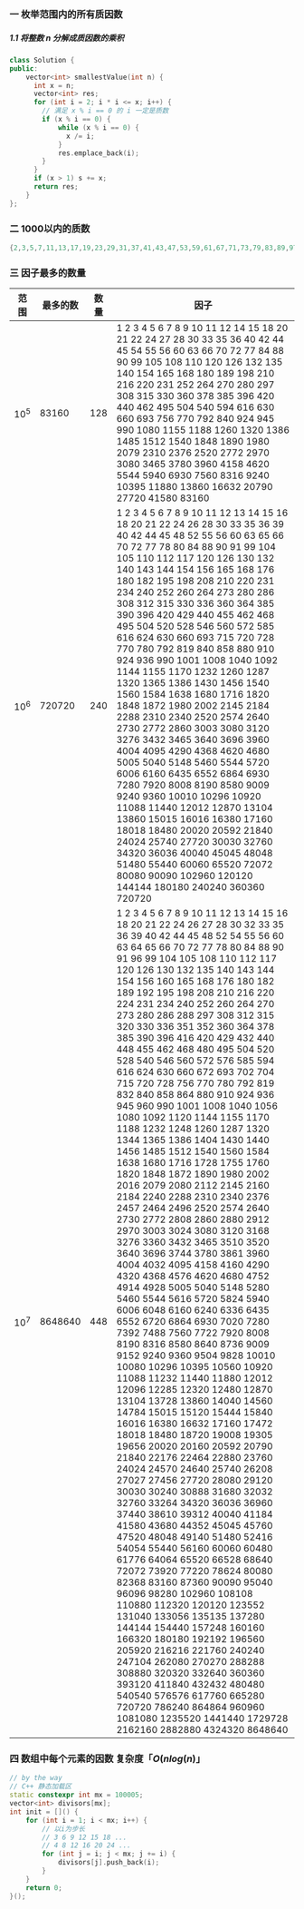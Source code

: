 ### 一 枚举范围内的所有质因数

##### 1.1 将整数 $n$ 分解成质因数的乘积

```cpp
class Solution {
public:
    vector<int> smallestValue(int n) {   
      int x = n;
      vector<int> res;
      for (int i = 2; i * i <= x; i++) {
        // 满足 x % i == 0 的 i 一定是质数
        if (x % i == 0) {
            while (x % i == 0) {
              x /= i;
            }
            res.emplace_back(i);
        }
      }
      if (x > 1) s += x;
      return res;
    }
};
```



### 二 1000以内的质数

```cpp
{2,3,5,7,11,13,17,19,23,29,31,37,41,43,47,53,59,61,67,71,73,79,83,89,97,101,103,107,109,113,127,131,137,139,149,151,157,163,167,173,179,181,191,193,197,199,211,223,227,229,233,239,241,251,257,263,269,271,277,281,283,293,307,311,313,317,331,337,347,349,353,359,367,373,379,383,389,397,401,409,419,421,431,433,439,443,449,457,461,463,467,479,487,491,499,503,509,521,523,541,547,557,563,569,571,577,587,593,599,601,607,613,617,619,631,641,643,647,653,659,661,673,677,683,691,701,709,719,727,733,739,743,751,757,761,769,773,787,797,809,811,821,823,827,829,839,853,857,859,863,877,881,883,887,907,911,919,929,937,941,947,953,967,971,977,983,991,997}
```



### 三 因子最多的数量

| 范围    | 最多的数 | 数量 | 因子                                                         |
| ------- | -------- | ---- | ------------------------------------------------------------ |
| $10^ 5$ | 83160    | 128  | 1 2 3 4 5 6 7 8 9 10 11 12 14 15 18 20 21 22 24 27 28 30 33 35 36 40 42 44 45 54 55 56 60 63 66 70 72 77 84 88 90 99 105 108 110 120 126 132 135 140 154 165 168 180 189 198 210 216 220 231 252 264 270 280 297 308 315 330 360 378 385 396 420 440 462 495 504 540 594 616 630 660 693 756 770 792 840 924 945 990 1080 1155 1188 1260 1320 1386 1485 1512 1540 1848 1890 1980 2079 2310 2376 2520 2772 2970 3080 3465 3780 3960 4158 4620 5544 5940 6930 7560 8316 9240 10395 11880 13860 16632 20790 27720 41580 83160 |
| $10^6$  | 720720   | 240  | 1 2 3 4 5 6 7 8 9 10 11 12 13 14 15 16 18 20 21 22 24 26 28 30 33 35 36 39 40 42 44 45 48 52 55 56 60 63 65 66 70 72 77 78 80 84 88 90 91 99 104 105 110 112 117 120 126 130 132 140 143 144 154 156 165 168 176 180 182 195 198 208 210 220 231 234 240 252 260 264 273 280 286 308 312 315 330 336 360 364 385 390 396 420 429 440 455 462 468 495 504 520 528 546 560 572 585 616 624 630 660 693 715 720 728 770 780 792 819 840 858 880 910 924 936 990 1001 1008 1040 1092 1144 1155 1170 1232 1260 1287 1320 1365 1386 1430 1456 1540 1560 1584 1638 1680 1716 1820 1848 1872 1980 2002 2145 2184 2288 2310 2340 2520 2574 2640 2730 2772 2860 3003 3080 3120 3276 3432 3465 3640 3696 3960 4004 4095 4290 4368 4620 4680 5005 5040 5148 5460 5544 5720 6006 6160 6435 6552 6864 6930 7280 7920 8008 8190 8580 9009 9240 9360 10010 10296 10920 11088 11440 12012 12870 13104 13860 15015 16016 16380 17160 18018 18480 20020 20592 21840 24024 25740 27720 30030 32760 34320 36036 40040 45045 48048 51480 55440 60060 65520 72072 80080 90090 102960 120120 144144 180180 240240 360360 720720 |
| $10^7$  | 8648640  | 448  | 1 2 3 4 5 6 7 8 9 10 11 12 13 14 15 16 18 20 21 22 24 26 27 28 30 32 33 35 36 39 40 42 44 45 48 52 54 55 56 60 63 64 65 66 70 72 77 78 80 84 88 90 91 96 99 104 105 108 110 112 117 120 126 130 132 135 140 143 144 154 156 160 165 168 176 180 182 189 192 195 198 208 210 216 220 224 231 234 240 252 260 264 270 273 280 286 288 297 308 312 315 320 330 336 351 352 360 364 378 385 390 396 416 420 429 432 440 448 455 462 468 480 495 504 520 528 540 546 560 572 576 585 594 616 624 630 660 672 693 702 704 715 720 728 756 770 780 792 819 832 840 858 864 880 910 924 936 945 960 990 1001 1008 1040 1056 1080 1092 1120 1144 1155 1170 1188 1232 1248 1260 1287 1320 1344 1365 1386 1404 1430 1440 1456 1485 1512 1540 1560 1584 1638 1680 1716 1728 1755 1760 1820 1848 1872 1890 1980 2002 2016 2079 2080 2112 2145 2160 2184 2240 2288 2310 2340 2376 2457 2464 2496 2520 2574 2640 2730 2772 2808 2860 2880 2912 2970 3003 3024 3080 3120 3168 3276 3360 3432 3465 3510 3520 3640 3696 3744 3780 3861 3960 4004 4032 4095 4158 4160 4290 4320 4368 4576 4620 4680 4752 4914 4928 5005 5040 5148 5280 5460 5544 5616 5720 5824 5940 6006 6048 6160 6240 6336 6435 6552 6720 6864 6930 7020 7280 7392 7488 7560 7722 7920 8008 8190 8316 8580 8640 8736 9009 9152 9240 9360 9504 9828 10010 10080 10296 10395 10560 10920 11088 11232 11440 11880 12012 12096 12285 12320 12480 12870 13104 13728 13860 14040 14560 14784 15015 15120 15444 15840 16016 16380 16632 17160 17472 18018 18480 18720 19008 19305 19656 20020 20160 20592 20790 21840 22176 22464 22880 23760 24024 24570 24640 25740 26208 27027 27456 27720 28080 29120 30030 30240 30888 31680 32032 32760 33264 34320 36036 36960 37440 38610 39312 40040 41184 41580 43680 44352 45045 45760 47520 48048 49140 51480 52416 54054 55440 56160 60060 60480 61776 64064 65520 66528 68640 72072 73920 77220 78624 80080 82368 83160 87360 90090 95040 96096 98280 102960 108108 110880 112320 120120 123552 131040 133056 135135 137280 144144 154440 157248 160160 166320 180180 192192 196560 205920 216216 221760 240240 247104 262080 270270 288288 308880 320320 332640 360360 393120 411840 432432 480480 540540 576576 617760 665280 720720 786240 864864 960960 1081080 1235520 1441440 1729728 2162160 2882880 4324320 8648640 |



### 四 数组中每个元素的因数 复杂度「$O(nlog(n)$」

```cpp
// by the way 
// C++ 静态加载区
static constexpr int mx = 100005;
vector<int> divisors[mx];
int init = []() {
    for (int i = 1; i < mx; i++) {
        // 以i为步长
        // 3 6 9 12 15 18 ...
        // 4 8 12 16 20 24 ...
        for (int j = i; j < mx; j += i) {
            divisors[j].push_back(i);
        }
    }
    return 0;
}();
```


